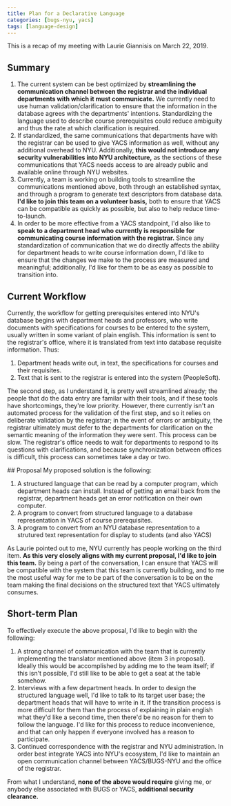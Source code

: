 ```yaml
---
title: Plan for a Declarative Language
categories: [bugs-nyu, yacs]
tags: [language-design]
---
```

This is a recap of my meeting with Laurie Giannisis on March 22, 2019.

## Summary
1. The current system can be best optimized by **streamlining the communication
   channel between the registrar and the individual departments with which it must
   communicate.** We currently need to use human validation/clarification to ensure that the
   information in the database agrees with the departments' intentions. Standardizing
   the language used to describe course prerequisites could reduce ambiguity and
   thus the rate at which clarification is required.
2. If standardized, the same communications that departments have with the registrar
   can be used to give YACS information as well, without any additional overhead to NYU.
   Additionally, **this would not introduce any security vulnerabilities into NYU
   architecture,** as the sections of these communications that YACS needs access
   to are already public and available online through NYU websites.
3. Currently, a team is working on building tools to streamline the communications
   mentioned above, both through an established syntax, and through a program
   to generate text descriptors from database data. **I'd like to join this team
   on a volunteer basis,** both to ensure that YACS can be compatible
   as quickly as possible, but also to help reduce time-to-launch.
4. In order to be more effective from a YACS standpoint, I'd also like to **speak
   to a department head who currently is responsible for communicating course information
   with the registrar.** Since any standardization of communication that we do
   directly affects the ability for department heads to write course information down,
   I'd like to ensure that the changes we make to the process are measured and meaningful;
   additionally, I'd like for them to be as easy as possible to transition into.

## Current Workflow
Currently, the workflow for getting prerequisites entered into NYU's database begins
with department heads and professors, who write documents with specifications for
courses to be entered to the system, usually written in some variant of plain english.
This information is sent to the registrar's office, where it is translated from
text into database requisite information. Thus:

1. Department heads write out, in text, the specifications for courses and their requisites.
2. Text that is sent to the registrar is entered into the system (PeopleSoft).

The second step, as I understand it, is pretty well streamlined already; the people
that do the data entry are familar with their tools, and if these tools have shortcomings,
they're low priority.
However, there currently isn't an automated process for the validation of the
first step, and so it relies on deliberate validation by the registrar; in the event
of errors or ambiguity, the registrar ultimately must defer to the departments for clarification
on the semantic meaning of the information they were sent. This process can be slow.
The registrar's office needs to wait for departments to respond to its questions
with clarifications, and because synchronization between offices is difficult,
this process can sometimes take a day or two.

<div class="page-break"></div>
## Proposal
My proposed solution is the following:

1. A structured language that can be read by a computer program,
   which department heads can install. Instead of getting an email back
   from the registrar, department heads get an error notification on their own
   computer.
2. A program to convert from structured language to a database representation in
   YACS of course prerequisites.
3. A program to convert from an NYU database representation to a strutured text
   representation for display to students (and also YACS)

As Laurie pointed out to me, NYU currently has people working on the third item.
**As this very closely aligns with my current proposal, I'd like to join this team.**
By being a part of the conversation, I can ensure that YACS will be compatible with
the system that this team is currently building, and to me the most useful way
for me to be part of the conversation is to be on the team making the final
decisions on the structured text that YACS ultimately consumes.

## Short-term Plan
To effectively execute the above proposal, I'd like to begin with the following:

1. A strong channel of communication with the team that is currently implementing
   the translator mentioned above (item 3 in proposal). Ideally this would be
   accomplished by adding me to the team itself; if this isn't possible, I'd still
   like to be able to get a seat at the table somehow.
2. Interviews with a few department heads. In order to design the structured
   language well, I'd like to talk to its target user base; the department heads
   that will have to write in it. If the transition process is more difficult for
   them than the process of explaining in plain english what they'd like a second
   time, then there'd be no reason for them to follow the language. I'd like for
   this process to reduce inconvenience, and that can only happen if everyone involved
   has a reason to participate.
3. Continued correspondence with the registrar and NYU administration. In order
   best integrate YACS into NYU's ecosystem, I'd like to maintain an open communication
   channel between YACS/BUGS-NYU and the office of the registrar.

From what I understand, **none of the above would require** giving me, or anybody else
associated with BUGS or YACS, **additional security clearance.**

